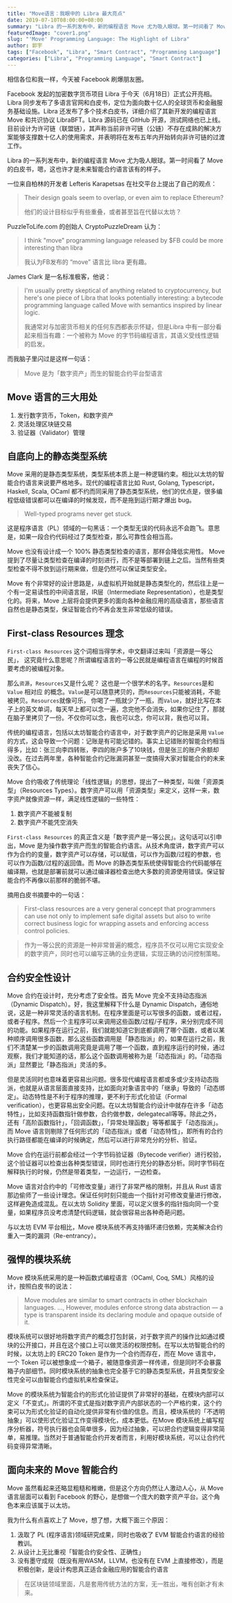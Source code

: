 ```yaml
---
title: "Move语言：我眼中的 Libra 最大亮点"
date: 2019-07-10T08:00:00+08:00
summary: "Libra 的一系列发布中，新的编程语言 Move 尤为吸人眼球。第一时间看了 Move 的白皮书，嗯，这也许才是未来智能合约语言该有的样子。"
featuredImage: "cover1.png"
slug: "'Move' Programming Language: The Highlight of Libra"
author: 郭宇
tags: ["Facebook", "Libra", "Smart Contract", "Programming Language"]
categories: ["Libra", "Programming Language", "Smart Contract"]
---
```


相信各位和我一样，今天被 Facebook 刷爆朋友圈。

Facebook 发起的加密数字货币项目 Libra 于今天（6月18日）正式公开亮相。Libra 同步发布了多语言官网和白皮书，定位为面向数十亿人的全球货币和金融服务基础设施。Libra 还发布了多个技术白皮书，详细介绍了其新开发的编程语言 Move 和共识协议 LibraBFT。Libra 源码已在 GitHub 开源，测试网络也已上线。目前设计为许可链（联盟链），其声称当前非许可链（公链）不存在成熟的解决方案能够支撑数十亿人的使用需求，并表明将在发布五年内开始转向非许可链的过渡工作。

Libra 的一系列发布中，新的编程语言 Move 尤为吸人眼球。第一时间看了 Move 的白皮书，嗯，这也许才是未来智能合约语言该有的样子。

一位来自柏林的开发者 Lefteris Karapetsas 在社交平台上提出了自己的观点：

> Their design goals seem to overlap, or even aim to replace Ethereum? 
> 
> 他们的设计目标似乎有些重叠，或者甚至旨在代替以太坊？

PuzzleToLife.com 的创始人 CryptoPuzzleDream 认为：

> I think "move" programming language released by $FB could be more interesting than libra
> 
> 我认为FB发布的 “move” 语言比 libra 更有趣。

James Clark 是一名标准极客，他说：

> I'm usually pretty skeptical of anything related to cryptocurrency, but here's one piece of Libra that looks potentially interesting: a bytecode programming language called Move with semantics inspired by linear logic. 
> 
> 我通常对与加密货币相关的任何东西都表示怀疑，但是Libra 中有一部分看起来相当有趣：一个被称为 Move 的字节码编程语言，其语义受线性逻辑的启发。

而我脑子里闪过是这样一句话：

> Move 是为「数字资产」而生的智能合约平台型语言


## Move 语言的三大用处

1. 发行数字货币，Token，和数字资产
2. 灵活处理区块链交易
3. 验证器（Validator）管理


## 自底向上的静态类型系统

Move 采用的是静态类型系统，类型系统本质上是一种逻辑约束。相比以太坊的智能合约语言来说要严格地多。现代的编程语言比如 Rust, Golang, Typescript，Haskell, Scala, OCaml 都不约而同采用了静态类型系统，他们的优点是，很多编程低级错误都可以在编译的时候发现，而不是拖到运行期才爆出 bug。

> Well-typed programs never get stuck. 

这是程序语言（PL）领域的一句黑话：一个类型无误的代码永远不会跑飞。意思是，如果一段合约代码经过了类型检查，那么可靠性会相当高。

Move 也没有设计成一个 100% 静态类型检查的语言，那样会降低实用性。 Move 提到了尽量让类型检查在编译的时刻进行，而不是等部署到链上之后。当然有些类型检查不得不放到运行期来做，但是仍然可以保证类型安全。

Move 有个非常好的设计思路是，从虚拟机开始就是静态类型化的，然后往上是一个有一定易读性的中间语言层，IR层（Intermediate Representation），也是类型化的。将来，Move 上层将会提供更多的面向各种金融应用的高级语言，那些语言自然也是静态类型，保证智能合约不再会发生非常低级的错误。

## First-class Resources 理念

`First-class Resources` 这个词相当得学术，中文翻译过来叫「资源是一等公民」，
这究竟什么意思呢？所谓编程语言的一等公民就是编程语言在编程的时候首要考虑的被编程对象。

那么`资源`，`Resources`又是什么呢？ 这也是一个很学术的名字。`Resources`是和`Value` 相对应
的概念。`Value`是可以随意拷贝的，而`Resources`只能被消耗，不能被拷贝。`Resources`就像可乐，
你喝了一瓶就少了一瓶，而`Value`，就好比写在本子上的英文单词，每天早上都可以念一遍，念完他不会消失，如果你记住了，那就在脑子里拷贝了一份。不仅你可以念，我也可以念，你可以背，我也可以背。

传统的编程语言，包括以太坊智能合约语言中，对于数字资产的记账是采用 `Value` 的方式，这会导致一个问题：记账是有可能记错的。事实上记错账的智能合约相当得多，比如：张三向李四转账，李四的账户多了10块钱，但是张三的账户余额却没改。在过去两年里，各种智能合约记账漏洞甚至一度搞得大家对智能合约的未来丧失了信心。

Move 合约吸收了传统理论「线性逻辑」的思想，提出了一种类型，叫做「资源类型」（Resources Types）。数字资产可以用「资源类型」来定义，这样一来，数字资产就像资源一样，满足线性逻辑的一些特性：

1. 数字资产不能被复制
2. 数字资产不能凭空消失

`First-class Resources` 的真正含义是「数字资产是一等公民」。这句话可以引申出，Move 是为操作数字资产而生的智能合约语言。从技术角度讲，数字资产可以作为合约的变量，数字资产可以存储，可以赋值，可以作为函数/过程的参数，也可以作为函数/过程的返回值。而 Move 的静态类型系统使得智能合约代码能够在编译期，也就是部署前就可以通过编译器检查出绝大多数的资源使用错误。保证智能合约不再像以前那样的脆弱不堪。

摘用白皮书摘要中的一句话：

> First-class resources are a very general concept that programmers can use not only to implement safe digital assets but also to write correct business logic for wrapping assets and enforcing access control policies.

> 作为一等公民的资源是一种非常普遍的概念，程序员不仅可以用它实现安全的数字资产，同时也可以编写正确的业务逻辑，实现正确的访问控制策略。


## 合约安全性设计

Move 合约在设计时，充分考虑了安全性。首先 Move 完全不支持动态指派（Dynamic Dispatch）。好，我这里解释下什么是 Dynamic Dispatch，通俗地说，这是一种非常灵活的语言机制。在程序里面是可以写很多的函数，或者过程，或者子程序。然后一个主程序可以来调用这些函数/过程/子程序，来分别完成不同的功能。如果程序在运行之前，我们就能知道它到底都调用了哪个函数，或者以某种顺序调用很多函数，那么这些函数调用是「静态指派」的，如果在运行之前，我们不清楚某一步的函数调用究竟是调用了哪一个函数，直到程序运行的时候，通过观察，我们才能知道的话，那么这个函数调用被称为是「动态指派」的。「动态指派」显然要比「静态指派」灵活的多。

但是灵活同时也意味着更容易出问题。很多现代编程语言都或多或少支持动态指派，也就是从语言层面直接支持，比如面向对象语言中的「继承」导致的「动态绑定」。动态特性是不利于程序的推理，更不利于形式化验证（Formal verification），也更容易出安全问题。在以太坊智能合约设计中就存在许多「动态特性」，比如支持函数指针做参数，合约做参数，delegatecall等等。除此之外，还有「高阶函数指针」，「回调函数」，「异常处理函数」等等都属于「动态指派」。而 Move 语言则剔除了任何形式的「动态指派」或者「动态特性」，即所有的合约执行路径都能在编译的时候确定，然后可以进行非常充分的分析、验证。

Move 合约在运行前都会经过一个字节码验证器（Bytecode verifier）进行校验，这个验证器可以检查出各种类型错误，同时也进行充分的静态分析。同时字节码在解释执行的时候，仍然是带着类型，一边运行，一边检查。

Move 语言对合约中的「可修改变量」进行了非常严格的限制，并且从 Rust 语言那边偷师了一些设计理念。保证任何时刻只能由一个指针对可修改变量进行修改，这样避免造成混乱。在以太坊 Solidity 里面，可以定义很多的指针指向同一个变量，如果程序员没考虑清楚代码逻辑，就会很容易出各种奇葩问题。

与以太坊 EVM 平台相比，Move 模块系统不再支持循环递归依赖，完美解决合约重入一类的漏洞（Re-entrancy）。

## 强悍的模块系统

Move 模块系统采用的是一种函数式编程语言（OCaml, Coq, SML）风格的设计，按照白皮书的说法：

> Move modules are similar to smart contracts in other blockchain languages. ..., However, modules enforce strong data abstraction — a type is transparent inside its declaring module and opaque outside of it.

模块系统可以很好地将数字资产的概念打包封装，对于数字资产的操作比如通过模块的公开接口，并且在这个接口上可以做灵活的权限控制。在写以太坊智能合约的时候，以太坊上的 ERC20 Token 是作为一个合约而存在，而在 Move 语言中，一个 Token 可以被想象成一个箱子，被随意像资源一样传递，但是同时不会暴露箱子内部细节。同时模块系统的抽象也完全基于它的静态类型系统，并且类型安全性完全可以由智能合约虚拟机来检查保证。

Move 的模块系统为智能合约的形式化验证提供了非常好的基础，在模块内部可以定义「不变式」。所谓的不变式是指对数字资产内部状态的一个严格约束，这个约束可以为形式化验证的自动化提供非常有价值的信息。而且，模块系统的「不透明抽象」可以使形式化验证工作变得模块化，成本更低。在Move 模块系统上编写程序分析器，符号执行器也会简单很多，因为经过抽象，可以把合约逻辑变得非常简单，易推理。当然对于普通智能合约开发者而言，利用好模块系统，可以让合约代码变得异常清晰。


## 面向未来的 Move 智能合约

Move 虽然看起来还略显粗糙和稚嫩，但是这个方向仍然让人激动人心，从 Move 语言层面可以看到 Facebook 的野心，是想做一个庞大的数字资产平台。这个角色本来应该属于以太坊。

我为什么有点喜欢上了 Move，想了想，大概下面三个原因：

1. 汲取了 PL (程序语言)领域研究成果，同时也吸收了 EVM 智能合约语言的经验教训。
2. 从设计上无比重视「智能合约安全性、正确性」
3. 没有墨守成规（既没有用WASM，LLVM，也没有在 EVM 上直接修改），而是积极创新，是设计构思真正适合金融应用的智能合约语言



> 在区块链领域里面，凡是套用传统方法的方案，无一胜出，唯有创新才有未来。
